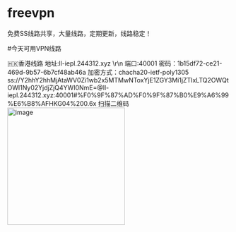 # freevpn
免费SS线路共享，大量线路，定期更新，线路稳定！

#今天可用VPN线路

🇭🇰香港线路
地址:ll-iepl.244312.xyz \r\n
端口:40001
密码：1b15df72-ce21-469d-9b57-6b7cf48ab46a
加密方式：chacha20-ietf-poly1305
ss://Y2hhY2hhMjAtaWV0Zi1wb2x5MTMwNToxYjE1ZGY3Mi1jZTIxLTQ2OWQtOWI1Ny02YjdjZjQ4YWI0NmE=@ll-iepl.244312.xyz:40001#%F0%9F%87%AD%F0%9F%87%B0%E9%A6%99%E6%B8%AFHKG04%200.6x
扫描二维码
<img width="266" alt="image" src="https://user-images.githubusercontent.com/57694167/218262066-beb20477-bf99-48f3-bc43-dd955ae784d3.png">


